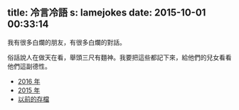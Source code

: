 title: 冷言冷語
s: lamejokes
date: 2015-10-01 00:33:14
---

我有很多白爛的朋友，有很多白爛的對話。

俗話說人在做天在看，舉頭三尺有麵神。我要把這些都記下來，給他們的兒女看看他們這副德性。

* [2016 年](./2016.html)
* [2015 年](./2015.html)
* [以前的存檔](./old.html)
